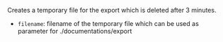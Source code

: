 Creates a temporary file for the export which is deleted after 3 minutes.
* ``filename``: filename of the temporary file which can be used as parameter for ./documentations/export
